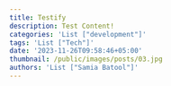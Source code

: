 ```yaml
---
title: Testify
description: Test Content!
categories: 'List ["development"]'
tags: 'List ["Tech"]'
date: '2023-11-26T09:58:46+05:00'
thumbnail: /public/images/posts/03.jpg
authors: 'List ["Samia Batool"]'
---
```


